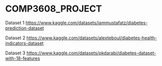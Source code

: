 # COMP3608_PROJECT
Dataset 1 https://www.kaggle.com/datasets/iammustafatz/diabetes-prediction-dataset

Dataset 2 https://www.kaggle.com/datasets/alexteboul/diabetes-health-indicators-dataset

Dataset 3 https://www.kaggle.com/datasets/pkdarabi/diabetes-dataset-with-18-features
